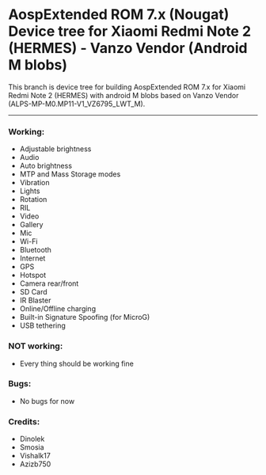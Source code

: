# AospExtended ROM 7.x (Nougat) Device tree for Xiaomi Redmi Note 2 (HERMES) - Vanzo Vendor (Android M blobs)

This branch is device tree for building AospExtended ROM 7.x for Xiaomi Redmi Note 2 (HERMES) with android M blobs based on Vanzo Vendor (ALPS-MP-M0.MP11-V1_VZ6795_LWT_M).

---

### Working:
  - Adjustable brightness
  - Audio
  - Auto brightness
  - MTP and Mass Storage modes
  - Vibration
  - Lights
  - Rotation
  - RIL
  - Video
  - Gallery
  - Mic
  - Wi-Fi
  - Bluetooth
  - Internet
  - GPS
  - Hotspot
  - Camera rear/front
  - SD Card
  - IR Blaster
  - Online/Offline charging
  - Built-in Signature Spoofing (for MicroG)
  - USB tethering

### NOT working:
  - Every thing should be working fine

### Bugs:
  - No bugs for now

### Credits:
  - Dinolek
  - Smosia
  - Vishalk17
  - Azizb750
